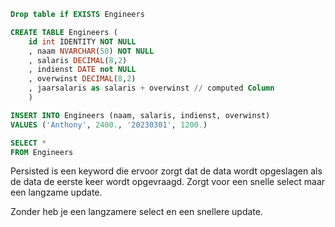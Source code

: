 

```sql
Drop table if EXISTS Engineers

CREATE TABLE Engineers (
	id int IDENTITY NOT NULL 
	, naam NVARCHAR(50) NOT NULL
    , salaris DECIMAL(8,2)
    , indienst DATE not NULL
    , overwinst DECIMAL(8,2)
    , jaarsalaris as salaris + overwinst // computed Column
	)

INSERT INTO Engineers (naam, salaris, indienst, overwinst)
VALUES ('Anthony', 2400., '20230301', 1200.)

SELECT *
FROM Engineers

```

Persisted is een keyword die ervoor zorgt dat de data wordt opgeslagen als de data de eerste keer wordt opgevraagd.
Zorgt voor een snelle select maar een langzame update.

Zonder heb je een langzamere select en een snellere update.